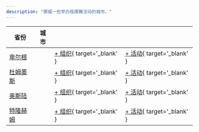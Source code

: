 ```yaml
---
description: "挪威一些举办摇摆舞活动的城市。"
---
```


| 省份 | 城市 | | |
| --- | --- | --- | --- |
| [卑尔根](by_city.md#bergen) | | [+ 组织](https://github.com/swingdance/orgs/issues/new?assignees=&labels=add+org&projects=&template=02-add_entity.yml&title=%5Bnb_NO%5D%20%3CName%3E&region=nb_NO&province=Bergen&city=Bergen){ target='_blank' } | [+ 活动](https://github.com/swingdance/events/issues/new?assignees=&labels=add+event&projects=&template=02-add_entity.yml&title=%5B2024%2Fnb_NO%5D%20%3CName%3E&region=nb_NO&province=Bergen&city=Bergen&org_id=&date_starts=2024-&date_ends=2024-){ target='_blank' } |
| [杜姆奧斯](by_city.md#dombaas) | | [+ 组织](https://github.com/swingdance/orgs/issues/new?assignees=&labels=add+org&projects=&template=02-add_entity.yml&title=%5Bnb_NO%5D%20%3CName%3E&region=nb_NO&province=Dombaas&city=Dombaas){ target='_blank' } | [+ 活动](https://github.com/swingdance/events/issues/new?assignees=&labels=add+event&projects=&template=02-add_entity.yml&title=%5B2024%2Fnb_NO%5D%20%3CName%3E&region=nb_NO&province=Dombaas&city=Dombaas&org_id=&date_starts=2024-&date_ends=2024-){ target='_blank' } |
| [奥斯陆](by_city.md#oslo) | | [+ 组织](https://github.com/swingdance/orgs/issues/new?assignees=&labels=add+org&projects=&template=02-add_entity.yml&title=%5Bnb_NO%5D%20%3CName%3E&region=nb_NO&province=Oslo&city=Oslo){ target='_blank' } | [+ 活动](https://github.com/swingdance/events/issues/new?assignees=&labels=add+event&projects=&template=02-add_entity.yml&title=%5B2024%2Fnb_NO%5D%20%3CName%3E&region=nb_NO&province=Oslo&city=Oslo&org_id=&date_starts=2024-&date_ends=2024-){ target='_blank' } |
| [特隆赫姆](by_city.md#trondheim) | | [+ 组织](https://github.com/swingdance/orgs/issues/new?assignees=&labels=add+org&projects=&template=02-add_entity.yml&title=%5Bnb_NO%5D%20%3CName%3E&region=nb_NO&province=Trondheim&city=Trondheim){ target='_blank' } | [+ 活动](https://github.com/swingdance/events/issues/new?assignees=&labels=add+event&projects=&template=02-add_entity.yml&title=%5B2024%2Fnb_NO%5D%20%3CName%3E&region=nb_NO&province=Trondheim&city=Trondheim&org_id=&date_starts=2024-&date_ends=2024-){ target='_blank' } |
